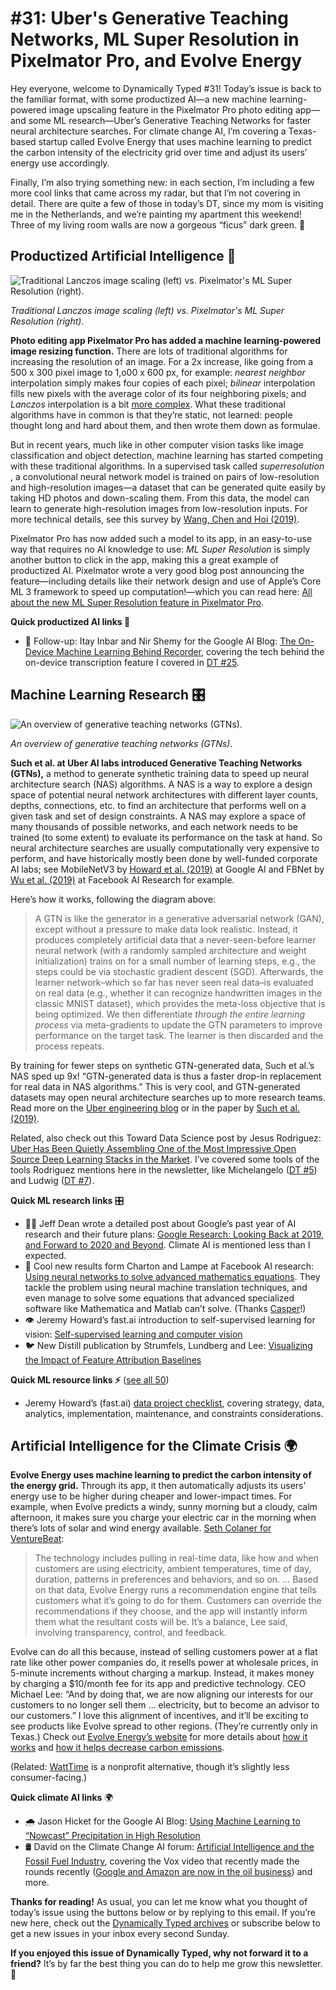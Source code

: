 # #31: Uber's Generative Teaching Networks, ML Super Resolution in Pixelmator Pro, and Evolve Energy 

Hey everyone, welcome to Dynamically Typed #31!
Today’s issue is back to the familiar format, with some productized AI—a new machine learning-powered image upscaling feature in the Pixelmator Pro photo editing app—and some ML research—Uber’s Generative Teaching Networks for faster neural architecture searches.
For climate change AI, I’m covering a Texas-based startup called Evolve Energy that uses machine learning to predict the carbon intensity of the electricity grid over time and adjust its users’ energy use accordingly.

Finally, I’m also trying something new: in each section, I’m including a few more cool links that came across my radar, but that I’m not covering in detail.
There are quite a few of those in today’s DT, since my mom is visiting me in the Netherlands, and we’re painting my apartment this weekend!
Three of my living room walls are now a gorgeous “ficus” dark green.
🍃

## Productized Artificial Intelligence 🔌

![Traditional Lanczos image scaling (left) vs. Pixelmator's ML Super Resolution (right).](https://s3.amazonaws.com/revue/items/images/005/438/009/mail/7aa6c012560888ef571ba22e4426a2e0.png?1579244221)

_Traditional Lanczos image scaling (left) vs. Pixelmator's ML Super Resolution (right)._

**Photo editing app Pixelmator Pro has added a machine learning-powered image resizing function.**
There are lots of traditional algorithms for increasing the resolution of an image.
For a 2x increase, like going from a 500 x 300 pixel image to 1,o00 x 600 px, for example: _nearest neighbor_ interpolation simply makes four copies of each pixel; _bilinear_ interpolation fills new pixels with the average color of its four neighboring pixels; and _Lanczos_ interpolation is a bit [more complex](https://en.wikipedia.org/wiki/Lanczos_resampling?utm_campaign=Dynamically%20Typed&utm_medium=email&utm_source=Revue%20newsletter#Interpolation_formula).
What these traditional algorithms have in common is that they’re static, not learned: people thought long and hard about them, and then wrote them down as formulae.

But in recent years, much like in other computer vision tasks like image classification and object detection, machine learning has started competing with these traditional algorithms.
In a supervised task called _superresolution_ , a convolutional neural network model is trained on pairs of low-resolution and high-resolution images—a dataset that can be generated quite easily by taking HD photos and down-scaling them.
From this data, the model can learn to generate high-resolution images from low-resolution inputs.
For more technical details, see this survey by [Wang, Chen and Hoi (2019)](https://arxiv.org/abs/1902.06068?utm_campaign=Dynamically%20Typed&utm_medium=email&utm_source=Revue%20newsletter).

Pixelmator Pro has now added such a model to its app, in an easy-to-use way that requires no AI knowledge to use: _ML Super Resolution_ is simply another button to click in the app, making this a great example of productized AI.
Pixelmator wrote a very good blog post announcing the feature—including details like their network design and use of Apple’s Core ML 3 framework to speed up computation!—which you can read here: [All about the new ML Super Resolution feature in Pixelmator Pro](https://www.pixelmator.com/blog/2019/12/17/all-about-the-new-ml-super-resolution-feature-in-pixelmator-pro/?utm_campaign=Dynamically%20Typed&utm_medium=email&utm_source=Revue%20newsletter).

**Quick productized AI links 🔌**

* 📱 Follow-up: Itay Inbar and Nir Shemy for the Google AI Blog: [The On-Device Machine Learning Behind Recorder](https://ai.googleblog.com/2019/12/the-on-device-machine-learning-behind.html?utm_campaign=Dynamically%20Typed&utm_medium=email&utm_source=Revue%20newsletter), covering the tech behind the on-device transcription feature I covered in [DT #25](https://dynamicallytyped.com/issues/25-ai-powered-rainforest-monitoring-google-s-pixel-4-and-openai-s-rubik-s-cube-solving-robot-hand-204685?utm_campaign=Dynamically%20Typed&utm_medium=email&utm_source=Revue%20newsletter).

## Machine Learning Research 🎛

![An overview of generative teaching networks (GTNs).](https://s3.amazonaws.com/revue/items/images/005/441/290/mail/b3d1ff5176d0e1de9820bfc2110de397.jpeg?1579282063)

_An overview of generative teaching networks (GTNs)._

**Such et al.
at Uber AI labs introduced Generative Teaching Networks (GTNs),** a method to generate synthetic training data to speed up neural architecture search (NAS) algorithms.
A NAS is a way to explore a design space of potential neural network architectures with different layer counts, depths, connections, etc.
to find an architecture that performs well on a given task and set of design constraints.
A NAS may explore a space of many thousands of possible networks, and each network needs to be trained (to some extent) to evaluate its performance on the task at hand.
So neural architecture searches are usually computationally very expensive to perform, and have historically mostly been done by well-funded corporate AI labs; see MobileNetV3 by [Howard et al.
(2019)](https://arxiv.org/abs/1905.02244?utm_campaign=Dynamically%20Typed&utm_medium=email&utm_source=Revue%20newsletter) at Google AI and FBNet by [Wu et al.
(2019)](http://openaccess.thecvf.com/content_CVPR_2019/html/Wu_FBNet_Hardware-Aware_Efficient_ConvNet_Design_via_Differentiable_Neural_Architecture_Search_CVPR_2019_paper.html?utm_campaign=Dynamically%20Typed&utm_medium=email&utm_source=Revue%20newsletter) at Facebook AI Research for example.

Here’s how it works, following the diagram above:

> A GTN is like the generator in a generative adversarial network (GAN), except without a pressure to make data look realistic.
> Instead, it produces completely artificial data that a never-seen-before learner neural network (with a randomly sampled architecture and weight initialization) trains on for a small number of learning steps, e.g., the steps could be via stochastic gradient descent (SGD).
> Afterwards, the learner network–which so far has never seen real data–is evaluated on real data (e.g., whether it can recognize handwritten images in the classic MNIST dataset), which provides the meta-loss objective that is being optimized.
> We then differentiate _through the entire learning process_ via meta-gradients to update the GTN parameters to improve performance on the target task.
> The learner is then discarded and the process repeats.

By training for fewer steps on synthetic GTN-generated data, Such et al.’s NAS sped up 9x!
“GTN-generated data is thus a faster drop-in replacement for real data in NAS algorithms.” This is very cool, and GTN-generated datasets may open neural architecture searches up to more research teams.
Read more on the [Uber engineering blog](https://eng.uber.com/generative-teaching-networks/?utm_campaign=Dynamically%20Typed&utm_medium=email&utm_source=Revue%20newsletter) or in the paper by [Such et al.
(2019)](https://arxiv.org/abs/1912.07768?utm_campaign=Dynamically%20Typed&utm_medium=email&utm_source=Revue%20newsletter).

Related, also check out this Toward Data Science post by Jesus Rodriguez: [Uber Has Been Quietly Assembling One of the Most Impressive Open Source Deep Learning Stacks in the Market](https://towardsdatascience.com/uber-has-been-quietly-assembling-one-of-the-most-impressive-open-source-deep-learning-stacks-in-b645656ddddb?utm_campaign=Dynamically%20Typed&utm_medium=email&utm_source=Revue%20newsletter).
I’ve covered some tools of the tools Rodriguez mentions here in the newsletter, like Michelangelo ([DT #5](https://dynamicallytyped.com/issues/5-hey-google-what-s-a-golden-kitty-153366?utm_campaign=Dynamically%20Typed&utm_medium=email&utm_source=Revue%20newsletter)) and Ludwig ([DT #7](https://dynamicallytyped.com/issues/7-no-code-no-problem-from-indie-makers-to-machine-learning-158462?utm_campaign=Dynamically%20Typed&utm_medium=email&utm_source=Revue%20newsletter)).

**Quick ML research links** 🎛

* 👨‍🔬 Jeff Dean wrote a detailed post about Google’s past year of AI research and their future plans: [Google Research: Looking Back at 2019, and Forward to 2020 and Beyond](https://ai.googleblog.com/2020/01/google-research-looking-back-at-2019.html?utm_campaign=Dynamically%20Typed&utm_medium=email&utm_source=Revue%20newsletter). Climate AI is mentioned less than I expected.
* 🧮 Cool new results form Charton and Lampe at Facebook AI research: [Using neural networks to solve advanced mathematics equations](https://ai.facebook.com/blog/using-neural-networks-to-solve-advanced-mathematics-equations/?utm_campaign=Dynamically%20Typed&utm_medium=email&utm_source=Revue%20newsletter). They tackle the problem using neural machine translation techniques, and even manage to solve some equations that advanced specialized software like Mathematica and Matlab can’t solve. (Thanks [Casper](https://twitter.com/CasperBoone?utm_campaign=Dynamically%20Typed&utm_medium=email&utm_source=Revue%20newsletter)!)
* 👁 Jeremy Howard’s fast.ai introduction to self-supervised learning for vision: [Self-supervised learning and computer vision](https://www.fast.ai/2020/01/13/self_supervised/?utm_campaign=Dynamically%20Typed&utm_medium=email&utm_source=Revue%20newsletter)
* 🐦 New Distill publication by Strumfels, Lundberg and Lee: [Visualizing the Impact of Feature Attribution Baselines](https://distill.pub/2020/attribution-baselines/?utm_campaign=Dynamically%20Typed&utm_medium=email&utm_source=Revue%20newsletter)

**Quick ML resource links ⚡️** ([see all 50](https://www.notion.so/adab36fecaea4306880898f41dcb9cb3?utm_campaign=Dynamically%20Typed&utm_medium=email&utm_source=Revue%20newsletter&v=cb3a74562c914234ac171931dad6c2e4))

* Jeremy Howard’s (fast.ai) [data project checklist](https://www.fast.ai/2020/01/07/data-questionnaire/?utm_campaign=Dynamically%20Typed&utm_medium=email&utm_source=Revue%20newsletter), covering strategy, data, analytics, implementation, maintenance, and constraints considerations.

## Artificial Intelligence for the Climate Crisis 🌍

**Evolve Energy uses machine learning to predict the carbon intensity of the energy grid.**
Through its app, it then automatically adjusts its users’ energy use to be higher during cheaper and lower-impact times.
For example, when Evolve predicts a windy, sunny morning but a cloudy, calm afternoon, it makes sure you charge your electric car in the morning when there’s lots of solar and wind energy available.
[Seth Colaner for VentureBeat](https://venturebeat.com/2019/11/05/evolve-energy-uses-machine-learning-and-analytics-to-save-renewable-energy-customers-money/?utm_campaign=Dynamically%20Typed&utm_medium=email&utm_source=Revue%20newsletter):

> The technology includes pulling in real-time data, like how and when customers are using electricity, ambient temperatures, time of day, duration, patterns in preferences and behaviors, and so on.
> … Based on that data, Evolve Energy runs a recommendation engine that tells customers what it’s going to do for them.
> Customers can override the recommendations if they choose, and the app will instantly inform them what the resultant costs will be.
> It’s a balance, Lee said, involving transparency, control, and feedback.

Evolve can do all this because, instead of selling customers power at a flat rate like other power companies do, it resells power at wholesale prices, in 5-minute increments without charging a markup.
Instead, it makes money by charging a $10/month fee for its app and predictive technology.
CEO Michael Lee: “And by doing that, we are now aligning our interests for our customers to no longer sell them … electricity, but to become an advisor to our customers.” I love this alignment of incentives, and it’ll be exciting to see products like Evolve spread to other regions.
(They’re currently only in Texas.) Check out [Evolve Energy’s website](https://www.evolvemyenergy.com/?utm_campaign=Dynamically%20Typed&utm_medium=email&utm_source=Revue%20newsletter) for more details about [how it works](https://www.evolvemyenergy.com/how-it-works?utm_campaign=Dynamically%20Typed&utm_medium=email&utm_source=Revue%20newsletter) and [how it helps decrease carbon emissions](https://www.evolvemyenergy.com/carbon-savings?utm_campaign=Dynamically%20Typed&utm_medium=email&utm_source=Revue%20newsletter).

(Related: [WattTime](https://www.watttime.org/?utm_campaign=Dynamically%20Typed&utm_medium=email&utm_source=Revue%20newsletter) is a nonprofit alternative, though it’s slightly less consumer-facing.)

**Quick climate AI links** 🌍

* 🌧 Jason Hicket for the Google AI Blog: [Using Machine Learning to “Nowcast” Precipitation in High Resolution](https://ai.googleblog.com/2020/01/using-machine-learning-to-nowcast.html?utm_campaign=Dynamically%20Typed&utm_medium=email&utm_source=Revue%20newsletter)
* 🛢 David on the Climate Change AI forum: [Artificial Intelligence and the Fossil Fuel Industry](https://forum.climatechange.ai/t/artificial-intelligence-and-the-fossil-fuel-industry/1031?utm_campaign=Dynamically%20Typed&utm_medium=email&utm_source=Revue%20newsletter), covering the Vox video that recently made the rounds recently ([Google and Amazon are now in the oil business](https://forum.climatechange.ai/t/artificial-intelligence-and-the-fossil-fuel-industry/1031?utm_campaign=Dynamically%20Typed&utm_medium=email&utm_source=Revue%20newsletter)) and more.

**Thanks for reading!**
As usual, you can let me know what you thought of today’s issue using the buttons below or by replying to this email.
If you’re new here, check out the [Dynamically Typed archives](https://dynamicallytyped.com/?utm_campaign=Dynamically%20Typed&utm_medium=email&utm_source=Revue%20newsletter) or subscribe below to get a new issues in your inbox every second Sunday.

**If you enjoyed this issue of Dynamically Typed, why not forward it to a friend?**
It’s by far the best thing you can do to help me grow this newsletter.
🤟